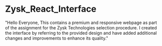 # Zysk_React_Interface

"Hello Everyone,  This contains a premium and responsive webpage as part of the assignment for the Zysk Technologies selection procedure. I created the interface by referring to the provided design and have added additional changes and improvements to enhance its quality."
